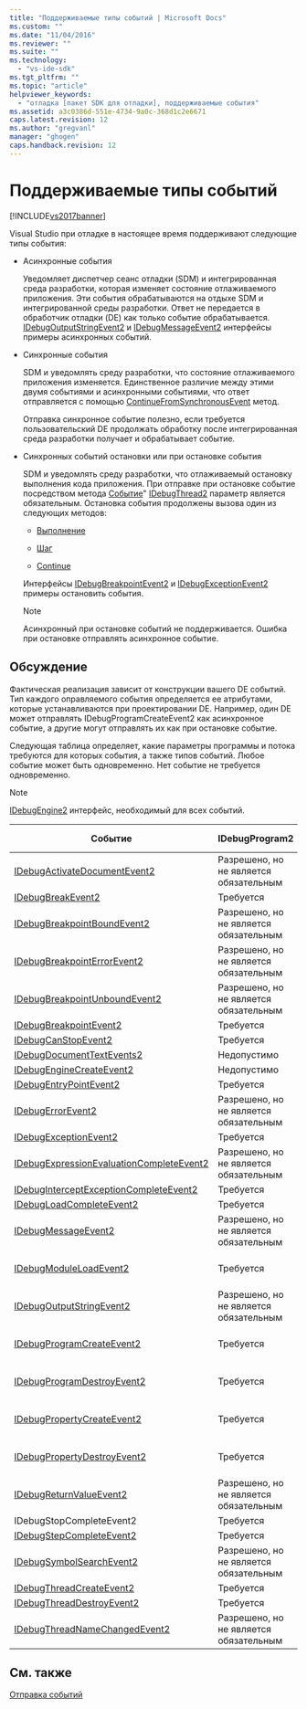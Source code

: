 ```yaml
---
title: "Поддерживаемые типы событий | Microsoft Docs"
ms.custom: ""
ms.date: "11/04/2016"
ms.reviewer: ""
ms.suite: ""
ms.technology: 
  - "vs-ide-sdk"
ms.tgt_pltfrm: ""
ms.topic: "article"
helpviewer_keywords: 
  - "отладка [пакет SDK для отладки], поддерживаемые события"
ms.assetid: a3c0386d-551e-4734-9a0c-368d1c2e6671
caps.latest.revision: 12
ms.author: "gregvanl"
manager: "ghogen"
caps.handback.revision: 12
---
```

# Поддерживаемые типы событий
[!INCLUDE[vs2017banner](../../code-quality/includes/vs2017banner.md)]

Visual Studio при отладке в настоящее время поддерживают следующие типы события:  
  
-   Асинхронные события  
  
     Уведомляет диспетчер сеанс отладки \(SDM\) и интегрированная среда разработки, которая изменяет состояние отлаживаемого приложения.  Эти события обрабатываются на отдыхе SDM и интегрированной среды разработки.  Ответ не передается в обработчик отладки \(DE\) как только событие обрабатывается.  [IDebugOutputStringEvent2](../../extensibility/debugger/reference/idebugoutputstringevent2.md) и  [IDebugMessageEvent2](../../extensibility/debugger/reference/idebugmessageevent2.md) интерфейсы примеры асинхронных событий.  
  
-   Синхронные события  
  
     SDM и уведомлять среду разработки, что состояние отлаживаемого приложения изменяется.  Единственное различие между этими двумя событиями и асинхронными событиями, что ответ отправляется с помощью [ContinueFromSynchronousEvent](../Topic/IDebugEngine2::ContinueFromSynchronousEvent.md) метод.  
  
     Отправка синхронное событие полезно, если требуется пользовательский DE продолжать обработку после интегрированная среда разработки получает и обрабатывает событие.  
  
-   Синхронных событий остановки или при остановке события  
  
     SDM и уведомлять среду разработки, что отлаживаемый остановку выполнения кода приложения.  При отправке при остановке событие посредством метода [Событие](../../extensibility/debugger/reference/idebugeventcallback2-event.md)"  [IDebugThread2](../../extensibility/debugger/reference/idebugthread2.md) параметр является обязательным.  Остановка события продолжены вызова один из следующих методов:  
  
    -   [Выполнение](../../extensibility/debugger/reference/idebugprogram2-execute.md)  
  
    -   [Шаг](../../extensibility/debugger/reference/idebugprogram2-step.md)  
  
    -   [Continue](../../extensibility/debugger/reference/idebugprogram2-continue.md)  
  
     Интерфейсы [IDebugBreakpointEvent2](../../extensibility/debugger/reference/idebugbreakpointevent2.md) и  [IDebugExceptionEvent2](../../extensibility/debugger/reference/idebugexceptionevent2.md) примеры остановить события.  
  
    > [!NOTE]
    >  Асинхронный при остановке событий не поддерживается.  Ошибка при остановке отправлять асинхронное событие.  
  
## Обсуждение  
 Фактическая реализация зависит от конструкции вашего DE событий.  Тип каждого оправляемого события определяется ее атрибутами, которые устанавливаются при проектировании DE.  Например, один DE может отправлять IDebugProgramCreateEvent2 как асинхронное событие, а другие могут отправлять их как при остановке событие.  
  
 Следующая таблица определяет, какие параметры программы и потока требуются для которых события, а также типов событий.  Любое событие может быть одновременно.  Нет событие не требуется одновременно.  
  
> [!NOTE]
>  [IDebugEngine2](../../extensibility/debugger/reference/idebugengine2.md) интерфейс, необходимый для всех событий.  
  
|Событие|IDebugProgram2|IDebugThread2|Остановка события|  
|-------------|--------------------|-------------------|-----------------------|  
|[IDebugActivateDocumentEvent2](../../extensibility/debugger/reference/idebugactivatedocumentevent2.md)|Разрешено, но не является обязательным|Разрешено, но не является обязательным|Нет|  
|[IDebugBreakEvent2](../../extensibility/debugger/reference/idebugbreakevent2.md)|Требуется|Требуется|Да|  
|[IDebugBreakpointBoundEvent2](../../extensibility/debugger/reference/idebugbreakpointboundevent2.md)|Разрешено, но не является обязательным|Разрешено, но не является обязательным|Нет|  
|[IDebugBreakpointErrorEvent2](../../extensibility/debugger/reference/idebugbreakpointerrorevent2.md)|Разрешено, но не является обязательным|Разрешено, но не является обязательным|Нет|  
|[IDebugBreakpointUnboundEvent2](../../extensibility/debugger/reference/idebugbreakpointunboundevent2.md)|Разрешено, но не является обязательным|Разрешено, но не является обязательным|Нет|  
|[IDebugBreakpointEvent2](../../extensibility/debugger/reference/idebugbreakpointevent2.md)|Требуется|Требуется|Да|  
|[IDebugCanStopEvent2](../../extensibility/debugger/reference/idebugcanstopevent2.md)|Требуется|Требуется|Нет|  
|[IDebugDocumentTextEvents2](../../extensibility/debugger/reference/idebugdocumenttextevents2.md)|Недопустимо|Недопустимо|Нет|  
|[IDebugEngineCreateEvent2](../../extensibility/debugger/reference/idebugenginecreateevent2.md)|Недопустимо|Недопустимо|Нет|  
|[IDebugEntryPointEvent2](../../extensibility/debugger/reference/idebugentrypointevent2.md)|Требуется|Требуется|Да|  
|[IDebugErrorEvent2](../../extensibility/debugger/reference/idebugerrorevent2.md)|Разрешено, но не является обязательным|Разрешено, но не является обязательным|Может быть|  
|[IDebugExceptionEvent2](../../extensibility/debugger/reference/idebugexceptionevent2.md)|Требуется|Требуется|Да|  
|[IDebugExpressionEvaluationCompleteEvent2](../../extensibility/debugger/reference/idebugexpressionevaluationcompleteevent2.md)|Разрешено, но не является обязательным|Разрешено, но не является обязательным|Может быть|  
|[IDebugInterceptExceptionCompleteEvent2](../../extensibility/debugger/reference/idebuginterceptexceptioncompleteevent2.md)|Требуется|Требуется|Да|  
|[IDebugLoadCompleteEvent2](../../extensibility/debugger/reference/idebugloadcompleteevent2.md)|Требуется|Требуется|Да|  
|[IDebugMessageEvent2](../../extensibility/debugger/reference/idebugmessageevent2.md)|Разрешено, но не является обязательным|Разрешено, но не является обязательным|Может быть|  
|[IDebugModuleLoadEvent2](../../extensibility/debugger/reference/idebugmoduleloadevent2.md)|Требуется|Разрешено, но не является обязательным|Нет|  
|[IDebugOutputStringEvent2](../../extensibility/debugger/reference/idebugoutputstringevent2.md)|Разрешено, но не является обязательным|Разрешено, но не является обязательным|Нет|  
|[IDebugProgramCreateEvent2](../../extensibility/debugger/reference/idebugprogramcreateevent2.md)|Требуется|Разрешено, но не является обязательным|Нет|  
|[IDebugProgramDestroyEvent2](../../extensibility/debugger/reference/idebugprogramdestroyevent2.md)|Требуется|Разрешено, но не является обязательным|Нет|  
|[IDebugPropertyCreateEvent2](../../extensibility/debugger/reference/idebugpropertycreateevent2.md)|Требуется|Разрешено, но не является обязательным|Нет|  
|[IDebugPropertyDestroyEvent2](../../extensibility/debugger/reference/idebugpropertydestroyevent2.md)|Требуется|Разрешено, но не является обязательным|Нет|  
|[IDebugReturnValueEvent2](../../extensibility/debugger/reference/idebugreturnvalueevent2.md)|Разрешено, но не является обязательным|Разрешено, но не является обязательным|Нет|  
|IDebugStopCompleteEvent2|Требуется|Требуется|Да|  
|[IDebugStepCompleteEvent2](../../extensibility/debugger/reference/idebugstepcompleteevent2.md)|Требуется|Требуется|Да|  
|[IDebugSymbolSearchEvent2](../../extensibility/debugger/reference/idebugsymbolsearchevent2.md)|Разрешено, но не является обязательным|Разрешено, но не является обязательным|Нет|  
|[IDebugThreadCreateEvent2](../../extensibility/debugger/reference/idebugthreadcreateevent2.md)|Требуется|Требуется|Нет|  
|[IDebugThreadDestroyEvent2](../../extensibility/debugger/reference/idebugthreaddestroyevent2.md)|Требуется|Требуется|Нет|  
|[IDebugThreadNameChangedEvent2](../../extensibility/debugger/reference/idebugthreadnamechangedevent2.md)|Разрешено, но не является обязательным|Разрешено, но не является обязательным|Нет|  
  
## См. также  
 [Отправка событий](../../extensibility/debugger/sending-events.md)